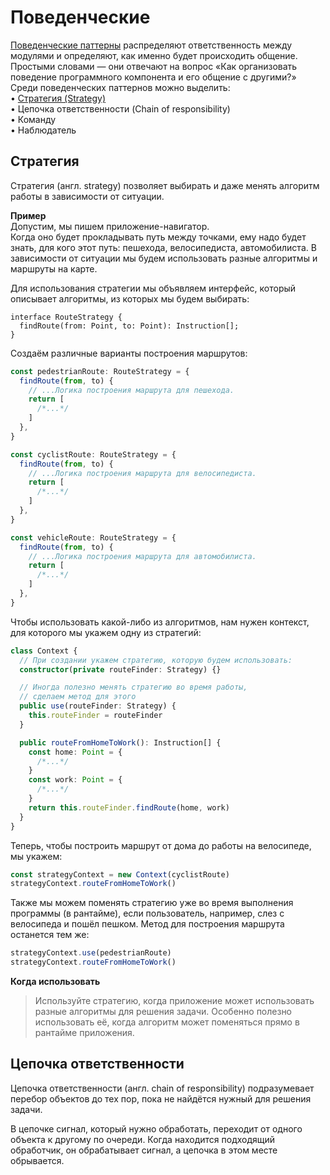 # Поведенческие
[Поведенческие паттерны](https://doka.guide/tools/design-patterns-behaviorial/) распределяют ответственность между модулями и определяют, как именно будет происходить общение. Простыми словами — они отвечают на вопрос «Как организовать поведение программного компонента и его общение с другими?»  
Среди поведенческих паттернов можно выделить:  
• [Стратегия (Strategy)](#стратегия)  
• Цепочка ответственности (Chain of responsibility)  
• Команду  
• Наблюдатель  

## Стратегия
Стратегия (англ. strategy) позволяет выбирать и даже менять алгоритм работы в зависимости от ситуации.  

**Пример**  
Допустим, мы пишем приложение-навигатор.  
Когда оно будет прокладывать путь между точками, ему надо будет знать, для кого этот путь: пешехода, велосипедиста, автомобилиста. В зависимости от ситуации мы будем использовать разные алгоритмы и маршруты на карте.  

Для использования стратегии мы объявляем интерфейс, который описывает алгоритмы, из которых мы будем выбирать:  
```javastypescriptcript
interface RouteStrategy {
  findRoute(from: Point, to: Point): Instruction[];
}
```  
Создаём различные варианты построения маршрутов:  
```typescript
const pedestrianRoute: RouteStrategy = {
  findRoute(from, to) {
    // ...Логика построения маршрута для пешехода.
    return [
      /*...*/
    ]
  },
}

const cyclistRoute: RouteStrategy = {
  findRoute(from, to) {
    // ...Логика построения маршрута для велосипедиста.
    return [
      /*...*/
    ]
  },
}

const vehicleRoute: RouteStrategy = {
  findRoute(from, to) {
    // ...Логика построения маршрута для автомобилиста.
    return [
      /*...*/
    ]
  },
}
```  
Чтобы использовать какой-либо из алгоритмов, нам нужен контекст, для которого мы укажем одну из стратегий:  
```typescript
class Context {
  // При создании укажем стратегию, которую будем использовать:
  constructor(private routeFinder: Strategy) {}

  // Иногда полезно менять стратегию во время работы,
  // сделаем метод для этого
  public use(routeFinder: Strategy) {
    this.routeFinder = routeFinder
  }

  public routeFromHomeToWork(): Instruction[] {
    const home: Point = {
      /*...*/
    }
    const work: Point = {
      /*...*/
    }
    return this.routeFinder.findRoute(home, work)
  }
}
```  
Теперь, чтобы построить маршрут от дома до работы на велосипеде, мы укажем:  
```typescript
const strategyContext = new Context(cyclistRoute)
strategyContext.routeFromHomeToWork()
```  
Также мы можем поменять стратегию уже во время выполнения программы (в рантайме), если пользователь, например, слез с велосипеда и пошёл пешком. Метод для построения маршрута останется тем же:  
```typescript
strategyContext.use(pedestrianRoute)
strategyContext.routeFromHomeToWork()
```  
**Когда использовать**
> Используйте стратегию, когда приложение может использовать разные алгоритмы для решения задачи. Особенно полезно использовать её, когда алгоритм может поменяться прямо в рантайме приложения.  

## Цепочка ответственности
Цепочка ответственности (англ. chain of responsibility) подразумевает перебор объектов до тех пор, пока не найдётся нужный для решения задачи.

В цепочке сигнал, который нужно обработать, переходит от одного объекта к другому по очереди. Когда находится подходящий обработчик, он обрабатывает сигнал, а цепочка в этом месте обрывается.